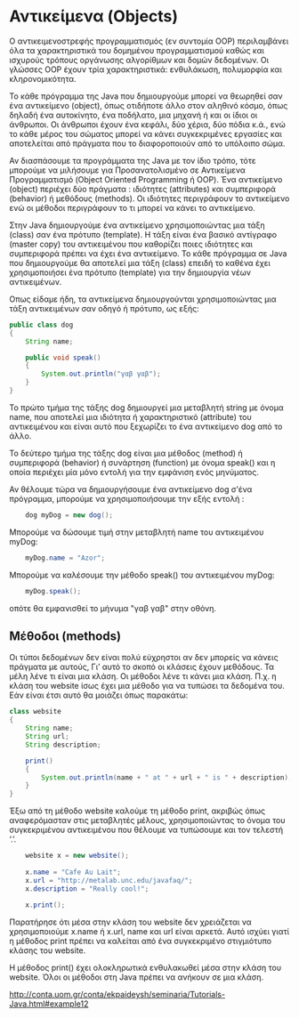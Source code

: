 # Αντικείμενα (Objects)
Ο αντικειμενοστρεφής προγραμματισμός (εν συντομία OOP) περιλαμβάνει όλα τα χαρακτηριστικά του δομημένου προγραμματισμού καθώς και ισχυρούς τρόπους οργάνωσης αλγορίθμων και δομών δεδομένων. Οι γλώσσες OOP έχουν τρία χαρακτηριστικά: ενθυλάκωση, πολυμορφία και κληρονομικότητα. 

Το κάθε πρόγραμμα της Java που δημιουργούμε μπορεί να θεωρηθεί σαν ένα αντικείμενο (object), όπως οτιδήποτε άλλο στον αληθινό κόσμο, όπως δηλαδή ένα αυτοκίνητο, ένα ποδήλατο, μια μηχανή ή και οι ίδιοι οι άνθρωποι. Οι άνθρωποι έχουν ένα κεφάλι, δύο χέρια, δύο πόδια κ.ά., ενώ το κάθε μέρος του σώματος μπορεί να κάνει συγκεκριμένες εργασίες και αποτελείται από πράγματα που το διαφοροποιούν από το υπόλοιπο σώμα.

Αν διασπάσουμε τα προγράμματα της Java με τον ίδιο τρόπο, τότε μπορούμε να μιλήσουμε για Προσανατολισμένο σε Αντικείμενα Προγραμματισμό (Object Oriented Programming ή OOP). Ένα αντικείμενο (object) περιέχει δύο πράγματα : ιδιότητες (attributes) και συμπεριφορά (behavior) ή μεθόδους (methods). Οι ιδιότητες περιγράφουν το αντικείμενο ενώ οι μέθοδοι περιγράφουν το τι μπορεί να κάνει το αντικείμενο.

Στην Java δημιουργούμε ένα αντικείμενο χρησιμοποιώντας μια τάξη (class) σαν ένα πρότυπο (template). Η τάξη είναι ένα βασικό αντίγραφο (master copy) του αντικειμένου που καθορίζει ποιες ιδιότητες και συμπεριφορά πρέπει να έχει ένα αντικείμενο. Το κάθε πρόγραμμα σε Java που δημιουργούμε θα αποτελεί μια τάξη (class) επειδή το καθένα έχει χρησιμοποιήσει ένα πρότυπο (template) για την δημιουργία νέων αντικειμένων.

Οπως είδαμε ήδη, τα αντικείμενα δημιουργούνται χρησιμοποιώντας μια τάξη αντικειμένων σαν οδηγό ή πρότυπο, ως εξής:

```java
public class dog
{
    String name;

    public void speak()
    {
        System.out.println("γαβ γαβ");
    }
}
```

Το πρώτο τμήμα της τάξης dog δημιουργεί μια μεταβλητή string με όνομα name, που αποτελεί μια ιδιότητα ή χαρακτηριστικό (attribute) του αντικειμένου και είναι αυτό που ξεχωρίζει το ένα αντικείμενο dog από το άλλο.

Το δεύτερο τμήμα της τάξης dog είναι μια μέθοδος (method) ή συμπεριφορά (behavior) ή συνάρτηση (function) με όνομα speak() και η οποία περιέχει μία μόνο εντολή για την εμφάνιση ενός μηνύματος.

Αν θέλουμε τώρα να δημιουργήσουμε ένα αντικείμενο dog σ'ένα πρόγραμμα, μπορούμε να χρησιμοποιήσουμε την εξής εντολή :

```java
    dog myDog = new dog();
```

Μπορούμε να δώσουμε τιμή στην μεταβλητή name του αντικειμένου myDog:

```java
    myDog.name = "Azor";
```

Μπορούμε να καλέσουμε την μέθοδο speak() του αντικειμένου myDog:

```java
    myDog.speak();
```

οπότε θα εμφανισθεί το μήνυμα "γαβ γαβ" στην οθόνη.

## Μέθοδοι (methods)
Οι τύποι δεδομένων δεν είναι πολύ εύχρηστοι αν δεν μπορείς να κάνεις πράγματα με αυτούς, Γι’ αυτό το σκοπό οι κλάσεις έχουν μεθόδους. Τα μέλη λένε τι είναι μια κλάση. Οι μέθοδοι λένε τι κάνει μια κλάση. Π.χ. η κλάση του website ίσως έχει μια μέθοδο για να τυπώσει τα δεδομένα του. Εάν είναι έτσι αυτό θα μοιάζει όπως παρακάτω:

```java
class website 
{
    String name;
    String url;
    String description;

    print() 
    {
        System.out.println(name + " at " + url + " is " + description);
    }
}
```

Έξω από τη μέθοδο website καλούμε τη μέθοδο print, ακριβώς όπως αναφερόμασταν στις μεταβλητές μέλους, χρησιμοποιώντας το όνομα του συγκεκριμένου αντικειμένου που θέλουμε να τυπώσουμε και τον τελεστή ‘.’.

```java
    website x = new website();
    
    x.name = "Cafe Au Lait";
    x.url = "http://metalab.unc.edu/javafaq/";
    x.description = "Really cool!";
    
    x.print();
```
Παρατήρησε ότι μέσα στην κλάση του website δεν χρειάζεται να χρησιμοποιούμε x.name ή x.url, name και url είναι αρκετά. Αυτό ισχύει γιατί η μέθοδος print πρέπει να καλείται από ένα συγκεκριμένο στιγμιότυπο κλάσης του website.

Η μέθοδος print() έχει ολοκληρωτικά ενθυλακωθεί μέσα στην κλάση του website. Όλοι οι μέθοδοι στη Java πρέπει να ανήκουν σε μια κλάση. 


http://conta.uom.gr/conta/ekpaideysh/seminaria/Tutorials-Java.html#example12
